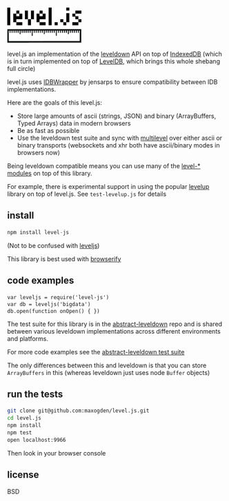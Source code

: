 ![logo](logo.png)

level.js an implementation of the [leveldown](https://github.com/rvagg/node-leveldown) API on top of [IndexedDB](https://developer.mozilla.org/en-US/docs/IndexedDB) (which is in turn implemented on top of [LevelDB](https://code.google.com/p/leveldb/), which brings this whole shebang full circle)

level.js uses [IDBWrapper](https://github.com/jensarps/IDBWrapper) by jensarps to ensure compatibility between IDB implementations.

Here are the goals of this level.js:

- Store large amounts of ascii (strings, JSON) and binary (ArrayBuffers, Typed Arrays) data in modern browsers
- Be as fast as possible
- Use the leveldown test suite and sync with [multilevel](https://github.com/juliangruber/multilevel) over either ascii or binary transports (websockets and xhr both have ascii/binary modes in browsers now)

Being leveldown compatible means you can use many of the [level-* modules](https://github.com/rvagg/node-levelup/wiki/Modules) on top of this library.

For example, there is experimental support in using the popular [levelup](http://github.com/rvagg/node-levelup) library on top of level.js. See `test-levelup.js` for details

## install

```js
npm install level-js
```

(Not to be confused with [leveljs](https://github.com/rvagg/node-leveljs))

This library is best used with [browserify](http://browserify.org)

## code examples

```
var leveljs = require('level-js')
var db = leveljs('bigdata')
db.open(function onOpen() { })
```

The test suite for this library is in the [abstract-leveldown](https://github.com/rvagg/node-abstract-leveldown) repo and is shared between various leveldown implementations across different environments and platforms.

For more code examples see the [abstract-leveldown test suite](https://github.com/rvagg/node-abstract-leveldown/tree/master/abstract)

The only differences between this and leveldown is that you can store `ArrayBuffers` in this (whereas leveldown just uses node `Buffer` objects)

## run the tests

```sh
git clone git@github.com:maxogden/level.js.git
cd level.js
npm install
npm test
open localhost:9966
```

Then look in your browser console

## license

BSD
